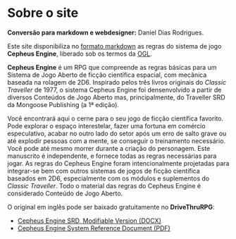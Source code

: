 # Sobre o site <!-- {docsify-ignore-all} -->

**Conversão para markdown e webdesigner:** Daniel Dias Rodrigues.

Este site disponibiliza no [formato markdown](extra_01-manifesto.md) as regras do sistema de jogo **Cepheus Engine**, liberado sob os termos da [OGL](Licenciamento.md).

**Cepheus Engine** é um RPG que compreende as regras básicas para um Sistema de Jogo Aberto de ficção científica espacial, com mecânica baseada na rolagem de 2D6. Inspirado pelos três livros originais do _Classic Traveller_ de 1977, o sistema Cepheus Engine foi densenvolvido a partir de diversos Conteúdos de Jogo Aberto mas, principalmente, do Traveller SRD da Mongoose Publishing (a 1ª edição).

Você encontrará aqui o cerne para o seu jogo de ficção científica favorito. Pode explorar o espaço interestelar, fazer uma fortuna em comércio especulativo, acabar no outro lado do setor após um erro de salto grave ou até explodir pessoas com a mente, se conseguir o treinamento necessário. Você pode até mesmo morrer durante a criação do personagem. Este manuscrito é independente, e fornece todas as regras necessárias para jogar. As regras do Cepheus Engine foram intencionalmente projetadas para integrar-se bem com outros sistemas de jogos de ficção científica baseados em 2D6, especialmente com os módulos e suplementos do _Classic Traveller_. Todo o material das regras do Cepheus Engine é considerado Conteúdo de Jogo Aberto.

O original em inglês pode ser baixado gratuitamente no **DriveThruRPG**:

- [Cepheus Engine SRD, Modifiable Version (DOCX)](https://www.drivethrurpg.com/pt/product/187941/cepheus-engine-srd-modifiable-version)
- [Cepheus Engine System Reference Document (PDF)](https://www.drivethrurpg.com/pt/product/186894/cepheus-engine-system-reference-document)